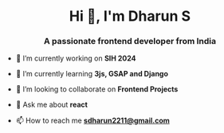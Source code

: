 <h1 align="center">Hi 👋, I'm Dharun S</h1>
<h3 align="center">A passionate frontend developer from India</h3>

- 🔭 I’m currently working on **SIH 2024**

- 🌱 I’m currently learning **3js, GSAP and Django**

- 👯 I’m looking to collaborate on **Frontend Projects**

- 💬 Ask me about **react**

- 📫 How to reach me **sdharun2211@gmail.com**

